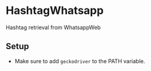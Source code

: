# HashtagWhatsapp
Hashtag retrieval from WhatsappWeb

Setup
-----
* Make sure to add `geckodriver` to the PATH variable.
